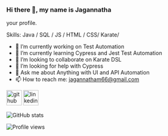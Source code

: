 ### Hi there 👋, my name is Jagannatha
your profile.

Skills: Java / SQL / JS / HTML / CSS/ Karate/ 

- 🔭 I’m currently working on Test Automation 
- 🌱 I’m currently learning Cypress and Jest Test Automation 
- 👯 I’m looking to collaborate on Karate DSL 
- 🤔 I’m looking for help with Cypress 
- 💬 Ask me about Anything with UI and API Automation 
- 📫 How to reach me: jagannatham66@gmail.com 


[<img src='https://cdn.jsdelivr.net/npm/simple-icons@3.0.1/icons/github.svg' alt='github' height='40'>](https://github.com/JagannathaReddy)  [<img src='https://cdn.jsdelivr.net/npm/simple-icons@3.0.1/icons/linkedin.svg' alt='linkedin' height='40'>](https://www.linkedin.com/in/jagannatha-mv-56639b7b/)  

![GitHub stats](https://github-readme-stats.vercel.app/api?username=JagannathaReddy&show_icons=true)  

![Profile views](https://gpvc.arturio.dev/JagannathaReddy)  
